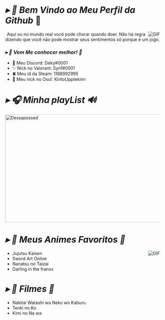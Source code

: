 
#                                                                    *▸ 🍂 Bem Vindo ao Meu Perfil da Github* 🍃

<img align="right" alt="GIF" src="https://i.redd.it/aym1gqxv0eo71.gif" />
<p align="center"> Aqui ou no mundo real você pode chorar quando doer. Não há regra dizendo que você não pode mostrar seus sentimentos só porque é um jogo.

###  *▸ 🚩 Vem Me conhecer melhor! 🎻*

- 🌱 Meu Discord: Deky#0001
- ✨ Nick no Valorant: Synf#0001
- 🍀 Meu id da Steam: 1188992995
- 🌠 Meu nick no Osu!: KiritoUpptekinn

#                                                                    *▸ 🎧 Minha playList 🔊*

</p>
<a href="https://open.spotify.com/user/31rixvqa36wivjxrxbh3exixi7vy" target="blank"><img align="center" src=https://i.pinimg.com/originals/46/2e/87/462e8760149728015a5e671e05becc6d.gif alt="Dessapossed" height="350" width="1012" /></a>
</p>     

#                                                                    *▸ 🔎 Meus Animes Favoritos 🎉*

<img align="right" alt="GIF" src="https://cdn.discordapp.com/attachments/921306445893472266/963668700593004544/ba9c974edabed08eaf383adee8c100a1.gif" />

- Jujutsu Kaisen
- Sword Art Online
- Nanatsu no Taizai
- Darling in the franxx
# *▸ 🎥 Filmes 📼*
- Nakitai Watashi wa Neko wo Kaburu
- Tenki no Ko
- Kimi no Na wa
